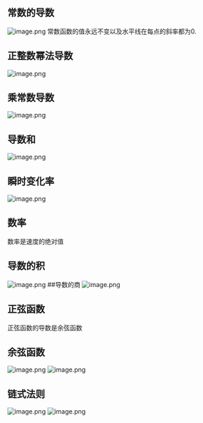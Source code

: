 ## 常数的导数
![image.png](https://upload-images.jianshu.io/upload_images/143845-775ab04da852d161.png?imageMogr2/auto-orient/strip%7CimageView2/2/w/1240)
常数函数的值永远不变以及水平线在每点的斜率都为0.
## 正整数幂法导数
![image.png](https://upload-images.jianshu.io/upload_images/143845-8269b2544b4abcb2.png?imageMogr2/auto-orient/strip%7CimageView2/2/w/1240)
## 乘常数导数
![image.png](https://upload-images.jianshu.io/upload_images/143845-d028e6f59b1bb77e.png?imageMogr2/auto-orient/strip%7CimageView2/2/w/1240)
## 导数和
![image.png](https://upload-images.jianshu.io/upload_images/143845-3ade8138415a07f0.png?imageMogr2/auto-orient/strip%7CimageView2/2/w/1240)
## 瞬时变化率
![image.png](https://upload-images.jianshu.io/upload_images/143845-a123b451782ca5b5.png?imageMogr2/auto-orient/strip%7CimageView2/2/w/1240)
## 数率
数率是速度的绝对值
## 导数的积
![image.png](https://upload-images.jianshu.io/upload_images/143845-9d7db48eecefda1c.png?imageMogr2/auto-orient/strip%7CimageView2/2/w/1240)
##导数的商
![image.png](https://upload-images.jianshu.io/upload_images/143845-c42440d986fa7b12.png?imageMogr2/auto-orient/strip%7CimageView2/2/w/1240)

## 正弦函数
正弦函数的导数是余弦函数
## 余弦函数
![image.png](https://upload-images.jianshu.io/upload_images/143845-8c74b1483a680f2d.png?imageMogr2/auto-orient/strip%7CimageView2/2/w/1240)
![image.png](https://upload-images.jianshu.io/upload_images/143845-be4872c57a6639bb.png?imageMogr2/auto-orient/strip%7CimageView2/2/w/1240)

## 链式法则
![image.png](https://upload-images.jianshu.io/upload_images/143845-be30ae5a0d937f4d.png?imageMogr2/auto-orient/strip%7CimageView2/2/w/1240)
![image.png](https://upload-images.jianshu.io/upload_images/143845-639f7d212f5c4fee.png?imageMogr2/auto-orient/strip%7CimageView2/2/w/1240)

